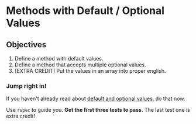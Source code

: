 # Methods with Default / Optional Values

## Objectives

1. Define a method with default values.
2. Define a method that accepts multiple optional values.
3. [EXTRA CREDIT] Put the values in an array into proper english.

### Jump right in!

If you haven't already read about [default and optional values](http://www.skorks.com/2009/08/method-arguments-in-ruby/), do that now.

Use `rspec` to guide you.  **Get the first three tests to pass**.  The last test one is extra credit!